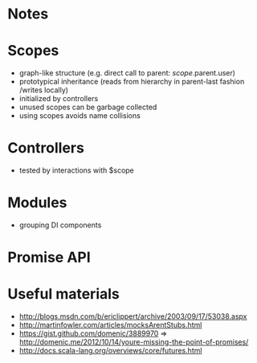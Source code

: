 Notes
=======

# Scopes
 * graph-like structure
    (e.g. direct call to parent: $scope.$parent.user)
 * prototypical inheritance (reads from hierarchy in parent-last fashion /writes locally)
 * initialized by controllers
 * unused scopes can be garbage collected
 * using scopes avoids name collisions

# Controllers
 * tested by interactions with $scope

# Modules
 * grouping DI components

# Promise API


# Useful materials
 * http://blogs.msdn.com/b/ericlippert/archive/2003/09/17/53038.aspx
 * http://martinfowler.com/articles/mocksArentStubs.html
 * https://gist.github.com/domenic/3889970 => http://domenic.me/2012/10/14/youre-missing-the-point-of-promises/
 * http://docs.scala-lang.org/overviews/core/futures.html